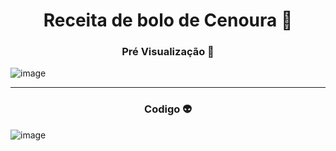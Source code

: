 <h1 align="center">Receita de bolo de Cenoura 🍰</h1>

<h3 align="center">Pré Visualização 🥇</h3>

![image](https://github.com/Htlktrevisan/Bolo-de-Cenoura/assets/162151256/3e5dc4f7-d569-472e-bb8b-71fcac10b1a6)
<hr>

<h3 align="center">Codigo 👽 </h3>

![image](https://github.com/Htlktrevisan/Bolo-de-Cenoura/assets/162151256/db1746f4-f4c3-448e-847e-c3321f43be98)

